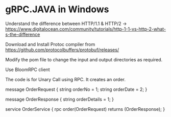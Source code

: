# gRPC.JAVA in Windows

Understand the difference between HTTP/1.1 & HTTP/2 -> https://www.digitalocean.com/community/tutorials/http-1-1-vs-http-2-what-s-the-difference

Download and Install Protoc compiler from https://github.com/protocolbuffers/protobuf/releases/

Modify the pom file to change the input and output directories as required.

Use BloomRPC client

The code is for Unary Call using RPC. It creates an order.

message OrderRequest {
    string orderNo = 1;
    string orderDate = 2;
}

message OrderResponse {
    string orderDetails = 1;
}

service OrderService {
    rpc order(OrderRequest) returns (OrderResponse);
}

